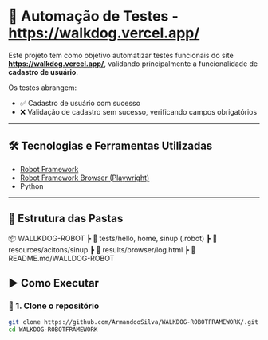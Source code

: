 # 🚀 Automação de Testes - https://walkdog.vercel.app/

Este projeto tem como objetivo automatizar testes funcionais do site **https://walkdog.vercel.app/**, validando principalmente a funcionalidade de **cadastro de usuário**.

Os testes abrangem:
- ✅ Cadastro de usuário com sucesso
- ❌ Validação de cadastro sem sucesso, verificando campos obrigatórios

---

## 🛠️ Tecnologias e Ferramentas Utilizadas

- [Robot Framework](https://robotframework.org/)  
- [Robot Framework Browser (Playwright)](https://github.com/MarketSquare/robotframework-browser)  
- Python  

---

## 📁 Estrutura das Pastas

📦 WALLKDOG-ROBOT
┣ 📂 tests/hello, home, sinup (.robot)
┣ 📂 resources/acitons/sinup
┣ 📂 results/browser/log.html
┣ 📜 README.md/WALLDOG-ROBOT

## ▶️ Como Executar

### 🔹 1. Clone o repositório
```bash
git clone https://github.com/ArmandooSilva/WALKDOG-ROBOTFRAMEWORK/.git
cd WALKDOG-ROBOTFRAMEWORK

